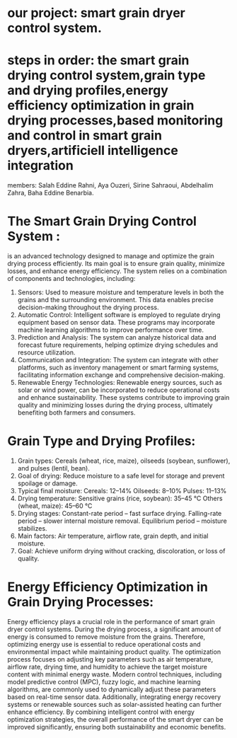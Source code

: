 # our project: smart grain dryer control system.
# steps in order: the smart grain drying control system,grain type and drying profiles,energy efficiency optimization in grain drying processes,based monitoring and control in smart grain dryers,artificiell intelligence integration
members: Salah Eddine Rahni, Aya Ouzeri, Sirine Sahraoui, Abdelhalim Zahra, Baha Eddine Benarbia.
# The Smart Grain Drying Control System :
is an advanced technology designed to manage and optimize the grain drying process efficiently. Its main goal is to ensure grain quality, minimize losses, and enhance energy efficiency. The system relies on a combination of components and technologies, including:
1. Sensors: Used to measure moisture and temperature levels in both the grains and the surrounding environment. This data enables precise decision-making throughout the drying process.
2. Automatic Control: Intelligent software is employed to regulate drying equipment based on sensor data. These programs may incorporate machine learning algorithms to improve performance over time.
3. Prediction and Analysis: The system can analyze historical data and forecast future requirements, helping optimize drying schedules and resource utilization.
4. Communication and Integration: The system can integrate with other platforms, such as inventory management or smart farming systems, facilitating information exchange and comprehensive decision-making.
5. Renewable Energy Technologies: Renewable energy sources, such as solar or wind power, can be incorporated to reduce operational costs and enhance sustainability.
These systems contribute to improving grain quality and minimizing losses during the drying process, ultimately benefiting both farmers and consumers.
# Grain Type and Drying Profiles:
1. Grain types: Cereals (wheat, rice, maize), oilseeds (soybean, sunflower), and pulses (lentil, bean).
2. Goal of drying: Reduce moisture to a safe level for storage and prevent spoilage or damage.
3. Typical final moisture:
Cereals: 12–14%
Oilseeds: 8–10%
Pulses: 11–13%
4. Drying temperature:
Sensitive grains (rice, soybean): 35–45 °C
Others (wheat, maize): 45–60 °C
5. Drying stages:
 Constant-rate period – fast surface drying.
 Falling-rate period – slower internal moisture removal.
 Equilibrium period – moisture stabilizes.
6. Main factors: Air temperature, airflow rate, grain depth, and initial moisture.
7. Goal: Achieve uniform drying without cracking, discoloration, or loss of quality. 
# Energy Efficiency Optimization in Grain Drying Processes:
Energy efficiency plays a crucial role in the performance of smart grain dryer control systems. During the drying process, a significant amount of energy is consumed to remove moisture from the grains. Therefore, optimizing energy use is essential to reduce operational costs and environmental impact while maintaining product quality. The optimization process focuses on adjusting key parameters such as air temperature, airflow rate, drying time, and humidity to achieve the target moisture content with minimal energy waste.
Modern control techniques, including model predictive control (MPC), fuzzy logic, and machine learning algorithms, are commonly used to dynamically adjust these parameters based on real-time sensor data. Additionally, integrating energy recovery systems or renewable sources such as solar-assisted heating can further enhance efficiency. By combining intelligent control with energy optimization strategies, the overall performance of the smart dryer can be improved significantly, ensuring both sustainability and economic benefits.
